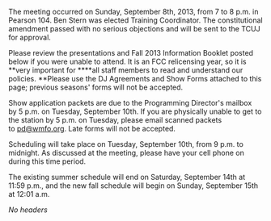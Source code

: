 The meeting occurred on Sunday, September 8th, 2013, from 7 to 8 p.m. in Pearson 104. Ben Stern was elected Training Coordinator. The constitutional amendment passed with no serious objections and will be sent to the TCUJ for approval.

Please review the presentations and Fall 2013 Information Booklet posted below if you were unable to attend. It is an FCC relicensing year, so it is **very important for ****all staff members to read and understand our policies. **Please use the DJ Agreements and Show Forms attached to this page; previous seasons' forms will not be accepted.

Show application packets are due to the Programming Director's mailbox by 5 p.m. on Tuesday, September 10th. If you are physically unable to get to the station by 5 p.m. on Tuesday, please email scanned packets to [pd@wmfo.org](mailto:pd@wmfo.org "mailto:pd@wmfo.org"). Late forms will not be accepted.

Scheduling will take place on Tuesday, September 10th, from 9 p.m. to midnight. As discussed at the meeting, please have your cell phone on during this time period.

The existing summer schedule will end on Saturday, September 14th at 11:59 p.m., and the new fall schedule will begin on Sunday, September 15th at 12:01 a.m.

*No headers*
